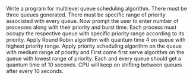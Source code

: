 Write a program for multilevel queue scheduling algorithm. There must be three queues generated. There must be specific range of priority
associated with every queue. Now prompt the user to enter number of processes along with their priority and burst time. Each process must
occupy the respective queue with specific priority range according to its priority.
Apply Round Robin algorithm with quantum time 4 on queue with highest priority range. Apply priority scheduling algorithm on the 
queue with medium range of priority and First come first serve algorithm on the queue with lowest range of priority. Each and every 
queue should get a quantum time of 10 seconds. CPU will keep on shifting between queues after every 10 seconds.
